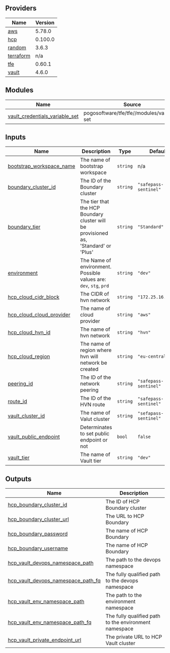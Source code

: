 <!-- BEGIN_TF_DOCS -->
## Providers

| Name | Version |
|------|---------|
| <a name="provider_aws"></a> [aws](#provider\_aws) | 5.78.0 |
| <a name="provider_hcp"></a> [hcp](#provider\_hcp) | 0.100.0 |
| <a name="provider_random"></a> [random](#provider\_random) | 3.6.3 |
| <a name="provider_terraform"></a> [terraform](#provider\_terraform) | n/a |
| <a name="provider_tfe"></a> [tfe](#provider\_tfe) | 0.60.1 |
| <a name="provider_vault"></a> [vault](#provider\_vault) | 4.6.0 |

## Modules

| Name | Source | Version |
|------|--------|---------|
| <a name="module_vault_credentials_variable_set"></a> [vault\_credentials\_variable\_set](#module\_vault\_credentials\_variable\_set) | pogosoftware/tfe/tfe//modules/variable-set | 4.0.1 |

## Inputs

| Name | Description | Type | Default | Required |
|------|-------------|------|---------|:--------:|
| <a name="input_bootstrap_workspace_name"></a> [bootstrap\_workspace\_name](#input\_bootstrap\_workspace\_name) | The name of bootstrap workspace | `string` | n/a | yes |
| <a name="input_boundary_cluster_id"></a> [boundary\_cluster\_id](#input\_boundary\_cluster\_id) | The ID of the Boundary cluster | `string` | `"safepass-sentinel"` | no |
| <a name="input_boundary_tier"></a> [boundary\_tier](#input\_boundary\_tier) | The tier that the HCP Boundary cluster will be provisioned as, 'Standard' or 'Plus' | `string` | `"Standard"` | no |
| <a name="input_environment"></a> [environment](#input\_environment) | The Name of environment. Possible values are: `dev`, `stg`, `prd` | `string` | `"dev"` | no |
| <a name="input_hcp_cloud_cidr_block"></a> [hcp\_cloud\_cidr\_block](#input\_hcp\_cloud\_cidr\_block) | The CIDR of hvn network | `string` | `"172.25.16.0/20"` | no |
| <a name="input_hcp_cloud_cloud_provider"></a> [hcp\_cloud\_cloud\_provider](#input\_hcp\_cloud\_cloud\_provider) | The name of cloud provider | `string` | `"aws"` | no |
| <a name="input_hcp_cloud_hvn_id"></a> [hcp\_cloud\_hvn\_id](#input\_hcp\_cloud\_hvn\_id) | The name of hvn network | `string` | `"hvn"` | no |
| <a name="input_hcp_cloud_region"></a> [hcp\_cloud\_region](#input\_hcp\_cloud\_region) | The name of region where hvn will network be created | `string` | `"eu-central-1"` | no |
| <a name="input_peering_id"></a> [peering\_id](#input\_peering\_id) | The ID of the network peering | `string` | `"safepass-sentinel"` | no |
| <a name="input_route_id"></a> [route\_id](#input\_route\_id) | The ID of the HVN route | `string` | `"safepass-sentinel"` | no |
| <a name="input_vault_cluster_id"></a> [vault\_cluster\_id](#input\_vault\_cluster\_id) | The name of Valut cluster | `string` | `"sefapass-sentinel"` | no |
| <a name="input_vault_public_endpoint"></a> [vault\_public\_endpoint](#input\_vault\_public\_endpoint) | Determinates to set public endpoint or not | `bool` | `false` | no |
| <a name="input_vault_tier"></a> [vault\_tier](#input\_vault\_tier) | The name of Vault tier | `string` | `"dev"` | no |

## Outputs

| Name | Description |
|------|-------------|
| <a name="output_hcp_boundary_cluster_id"></a> [hcp\_boundary\_cluster\_id](#output\_hcp\_boundary\_cluster\_id) | The ID of HCP Boundary cluster |
| <a name="output_hcp_boundary_cluster_url"></a> [hcp\_boundary\_cluster\_url](#output\_hcp\_boundary\_cluster\_url) | The URL to HCP Boundary |
| <a name="output_hcp_boundary_password"></a> [hcp\_boundary\_password](#output\_hcp\_boundary\_password) | The name of HCP Boundary |
| <a name="output_hcp_boundary_username"></a> [hcp\_boundary\_username](#output\_hcp\_boundary\_username) | The name of HCP Boundary |
| <a name="output_hcp_vault_devops_namespace_path"></a> [hcp\_vault\_devops\_namespace\_path](#output\_hcp\_vault\_devops\_namespace\_path) | The path to the devops namespace |
| <a name="output_hcp_vault_devops_namespace_path_fq"></a> [hcp\_vault\_devops\_namespace\_path\_fq](#output\_hcp\_vault\_devops\_namespace\_path\_fq) | The fully qualified path to the devops namespace |
| <a name="output_hcp_vault_env_namespace_path"></a> [hcp\_vault\_env\_namespace\_path](#output\_hcp\_vault\_env\_namespace\_path) | The path to the environment namespace |
| <a name="output_hcp_vault_env_namespace_path_fq"></a> [hcp\_vault\_env\_namespace\_path\_fq](#output\_hcp\_vault\_env\_namespace\_path\_fq) | The fully qualified path to the environment namespace |
| <a name="output_hcp_vault_private_endpoint_url"></a> [hcp\_vault\_private\_endpoint\_url](#output\_hcp\_vault\_private\_endpoint\_url) | The private URL to HCP Vault cluster |
<!-- END_TF_DOCS -->
